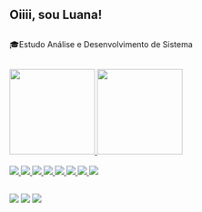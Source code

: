 <h2>Oiiii, sou Luana!</h2>


##
🎓Estudo Análise e Desenvolvimento de Sistema
##

<div>
  <a href="https://github.com/Luabarbosa">
  <img height="150em" src="https://github-readme-stats.vercel.app/api?username=Luabarbosa&show_icons=true&theme=monokai&include_all_commits=true&count_private=true"/>
  <img height="150em" src="https://github-readme-stats.vercel.app/api/top-langs/?username=Luabarbosa&layout=compact&langs_count=7&theme=monokai"/>
</div>

<div style="display: inline_block"> <br>
 
  
  <img src="https://img.shields.io/badge/HTML-239120?style=for-the-badge&logo=html5&logoColor=white">
  <img  src="https://img.shields.io/badge/CSS-239120?&style=for-the-badge&logo=css3&logoColor=white">
  <img  src="https://img.shields.io/badge/JavaScript-F7DF1E?style=for-the-badge&logo=javascript&logoColor=black">
  <img  src="https://img.shields.io/badge/React-20232A?style=for-the-badge&logo=react&logoColor=61DAFB">
  <img src="https://img.shields.io/badge/Node.js-43853D?style=for-the-badge&logo=node.js&logoColor=white">
   <img  src="https://img.shields.io/badge/Java-ED8B00?style=for-the-badge&logo=java&logoColor=white">
   
   <img  src="https://img.shields.io/badge/MySQL-00000F?style=for-the-badge&logo=mysql&logoColor=white">
   
   <img  src="https://img.shields.io/badge/PostgreSQL-316192?style=for-the-badge&logo=postgresql&logoColor=white">
  
 
  
  
  
</div>
  
  ##
  
  
  
  <a href="https://instagram.com/luabarbosa" target="_blank"><img src="https://img.shields.io/badge/-Instagram-%23E4405F?style=for-the-badge&logo=instagram&logoColor=white" target="_blank"></a>
 	  <a href = "mailto:luabarbosaferreira@gmail.com"><img src="https://img.shields.io/badge/-Gmail-%23333?style=for-the-badge&logo=gmail&logoColor=white" target="_blank"></a>
  <a href="https://www.linkedin.com/in/luana-barbosa-ferreira/" target="_blank"><img src="https://img.shields.io/badge/-LinkedIn-%230077B5?style=for-the-badge&logo=linkedin&logoColor=white" target="_blank"></a> 

